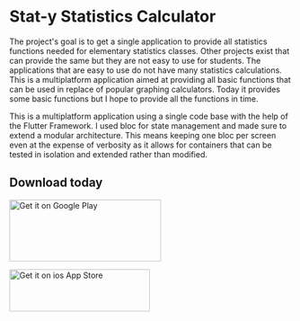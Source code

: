 # Stat-y Statistics Calculator

The project's goal is to get a single application to provide all statistics functions needed for elementary statistics classes. Other projects exist that can provide the same but they are not easy to use for students. The applications that are easy to use do not have many statistics calculations. This is a multiplatform application aimed at providing all basic functions that can be used in replace of popular graphing calculators. Today it provides some basic functions but I hope to provide all the functions in time.

This is a multiplatform application using a single code base with the help of the Flutter Framework. I used bloc for state management and made sure to extend a modular architecture. This means keeping one bloc per screen even at the expense of verbosity as it allows for containers that can be tested in isolation and extended rather than modified.  

## Download today

<a href='https://play.google.com/store/apps/details?id=me.johnjackson.staty&pcampaignid=pcampaignidMKT-Other-global-all-co-prtnr-py-PartBadge-Mar2515-1'><img alt='Get it on Google Play' src='https://play.google.com/intl/en_us/badges/static/images/badges/en_badge_web_generic.png' height = '110' width = '270'/></a>

<a href='https://apps.apple.com/us/app/staty-statistics-calculator/id1658300476'><img alt='Get it on ios App Store' src='https://user-images.githubusercontent.com/23160192/206177852-5a8e503b-5e4a-40e2-b0cf-120b1fdfab6e.svg' height = '75' width = '250'/></a>
